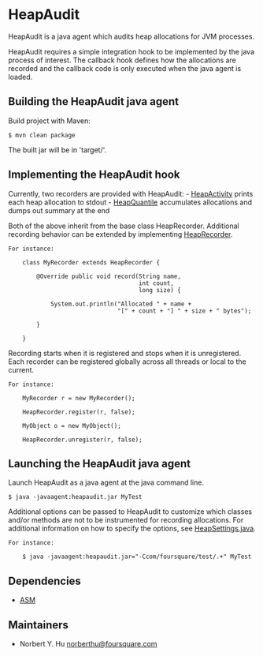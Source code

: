 # HeapAudit

HeapAudit is a java agent which audits heap allocations for JVM processes.

HeapAudit requires a simple integration hook to be implemented by the java
process of interest. The callback hook defines how the allocations are recorded
and the callback code is only executed when the java agent is loaded.

## Building the HeapAudit java agent

Build project with Maven:

	$ mvn clean package

The built jar will be in 'target/'.

## Implementing the HeapAudit hook

Currently, two recorders are provided with HeapAudit:
	- [HeapActivity](https://github.com/foursquare/heapaudit/blob/master/src/main/java/com/foursquare/heapaudit/HeapActivity.java) prints each heap allocation to stdout
	- [HeapQuantile](https://github.com/foursquare/heapaudit/blob/master/src/main/java/com/foursquare/heapaudit/HeapQuantile.java) accumulates allocations and dumps out summary at the end

Both of the above inherit from the base class HeapRecorder. Additional recording
behavior can be extended by implementing [HeapRecorder](https://github.com/foursquare/heapaudit/blob/master/src/main/java/com/foursquare/heapaudit/HeapRecorder.java).

	For instance:

	    class MyRecorder extends HeapRecorder {

	        @Override public void record(String name,
	                                     int count,
	                                     long size) {

	            System.out.println("Allocated " + name +
	                               "[" + count + "] " + size + " bytes");

	        }

	    }

Recording starts when it is registered and stops when it is unregistered. Each
recorder can be registered globally across all threads or local to the current.

	For instance:

	    MyRecorder r = new MyRecorder();

	    HeapRecorder.register(r, false);

	    MyObject o = new MyObject();

	    HeapRecorder.unregister(r, false);

## Launching the HeapAudit java agent

Launch HeapAudit as a java agent at the java command line.

	$ java -javaagent:heapaudit.jar MyTest

Additional options can be passed to HeapAudit to customize which classes and/or
methods are not to be instrumented for recording allocations. For additional
information on how to specify the options, see [HeapSettings.java](https://github.com/foursquare/heapaudit/blob/master/src/main/java/com/foursquare/heapaudit/HeapSettings.java).

	For instance:

	    $ java -javaagent:heapaudit.jar="-Ccom/foursquare/test/.+" MyTest

## Dependencies

- [ASM](http://asm.ow2.org/)

## Maintainers

- Norbert Y. Hu norberthu@foursquare.com
